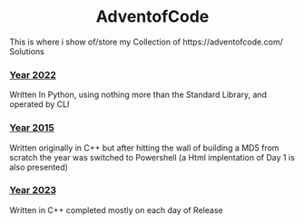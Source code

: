<h1 align="center">AdventofCode</h1>
This is where i show of/store my Collection of https://adventofcode.com/ Solutions

### [Year 2022](/2022)
Written In Python, using nothing more than the Standard Library, and operated by CLI

### [Year 2015](/2015)
Written originally in C++ but after hitting the wall of building a MD5 from scratch the year was switched to Powershell (a Html implentation of Day 1 is also presented)


### [Year 2023](/2015)
Written in C++ completed mostly on each day of Release
